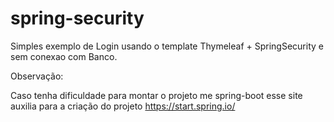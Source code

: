 # spring-security
Simples exemplo de Login usando o template Thymeleaf + SpringSecurity e sem conexao com Banco.

Observação:

Caso tenha dificuldade para montar o projeto me spring-boot esse site auxilia para a criação do projeto https://start.spring.io/

